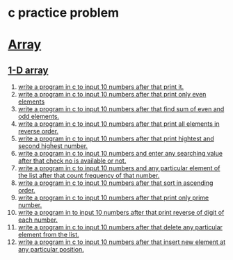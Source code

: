 # c practice problem
<h1><a href="array">Array</a></h1>
<h2><a href="array\1-d array">1-D array</a></h2>
<ol>
<li><a href="array\1-d array\1.c">write a program in c to input 10 numbers after that print it.</a></li>
<li><a href="array\1-d array\2.c">write a program in c to input 10 numbers after that print only even elements</a></li>
<li><a href="array\1-d array\3.c">write a program in c to input 10 numbers after that find sum of even and odd elements.</a></li>
<li><a href="array\1-d array\4.c">write a program in c to input 10 numbers after that print all elements in reverse order.</a></li>
<li><a href="array\1-d array\5.c">write a program in c to input 10 numbers after that print hightest and second highest number.</a></li>
<li><a href="array\1-d array\6.c">write a program in c to input 10 numbers and enter any searching value after that check no is available or not.</a></li>
<li><a href="array\1-d array\7.c">write a program in c to input 10 numbers and any particular element of the list after that count frequency of that number.</a></li>
<li><a href="array\1-d array\8.c">write a program in c to input 10 numbers after that sort in ascending order.</a></li>
<li><a href="array\1-d array\9.c">write a program in c to input 10 numbers after that print only prime number.</a></li>
<li><a href="array\1-d array\10.c">write a program in  to input 10 numbers after that print reverse of digit of each number.</a></li>
<li><a href="array\1-d array\11.c">write a program in c to input 10 numbers after that delete any particular element from the list.</a></li>
<li><a href="array\1-d array\12.c">write a program in c to input 10 numbers after that insert new element at any particular position.</a></li>
</ol>
